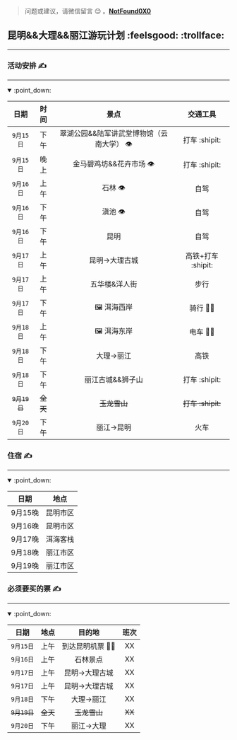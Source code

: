 >问题或建议，请微信留言 :blush: 。**[NotFound0X0](#jump_8)**
##  昆明&&大理&&丽江游玩计划 :feelsgood: :trollface: 

---
### 活动安排 :writing_hand:
---
<details open >

  <summary> :point_down:</summary>
  
| 日期   |时间 |景点 |  交通工具|
|:-----:|:--:|:-------------:|:--: |
| ` 9月15日 `|下午| 翠湖公园&&陆军讲武堂博物馆（云南大学） :eye: | 打车 :shipit:|
|  ` 9月15日 ` |晚上| 金马碧鸡坊&&花卉市场 :eye: | 打车 :shipit: |
| ` 9月16日 ` | 上午 | 石林 :eye: | 自驾 |
| ` 9月16日 `| 下午 |滇池 :eye: | 自驾 |
|  ` 9月16日 ` | 下午|昆明 | 自驾 |
|  ` 9月17日 ` | 上午| 昆明→大理古城 | 高铁+打车 :shipit:  |
|  ` 9月17日 ` | 上午| 五华楼&洋人街 | 步行 |
| ` 9月17日 ` | 下午|  :framed_picture: 洱海西岸	 | 骑行 :biking_man: |
|  ` 9月18日 `| 上午|  :framed_picture:	 洱海东岸| 电车 :mountain_biking_woman: |
|  ` 9月18日 `| 下午| 大理→丽江 | 高铁 |
|  ` 9月18日 `| 下午| 丽江古城&&狮子山 | 打车 :shipit:  |
| ~~` 9月19日 `~~| ~~全天~~| ~~玉龙雪山~~ | ~~打车 :shipit:~~  |
|  ` 9月20日 `| 下午|丽江→昆明 | 火车 |

</details>

### 住宿 :writing_hand:
---

<details open >
  
<summary> :point_down:</summary>
  
| 日期   |地点 |
|:-----:|:--:|
| 9月15晚 |昆明市区|
| 9月16晚 |昆明市区|
| 9月17晚 |洱海客栈|
| 9月18晚 |丽江市区|
| 9月19晚 |丽江市区|

</details>

###  必须要买的票 :writing_hand:

---
<details open >
  
<summary> :point_down: </summary>
  
| 日期   | 地点 | 目的地 | 班次 |
|:-----:|:--:|:-------------:|:--:|
| ` 9月15日 `|上午| 到达昆明机票 :pilot: | XX|
| ` 9月16日 `|上午| 石林景点 | XX|
| ` 9月17日 `|上午| 昆明→大理古城 | XX|
| ` 9月17日 `|上午| 昆明→大理古城 | XX|
|` 9月18日 `| 下午| 大理→丽江 | XX|
| ~~` 9月19日 `~~| ~~全天~~| ~~玉龙雪山~~ | ~~XX~~|
|  ` 9月20日 `| 下午|丽江→大理 | XX| 
